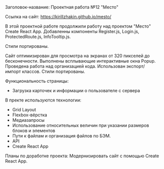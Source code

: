 Заголовок-название: Проектная работа №12 "Место"

Ссылка на сайт: https://kirillzhakin.github.io/mesto/

В этой проектной работе продолжили работу над проектом "Место" Create React App.
Добавленны компоненты Register.js, Login.js, ProtectedRoute.js, InfoTooltip.js.

Стили портированы.

Сайт оптимизирован для просмотра на экранах от 320 пикселей до бесконечности. Выполнены всплывающие интерактивные окна Popup. Проведена работа над организацией кода. Использован экспорт/импорт классов. Стили портированы.

Функциональность страницы:

- Загрузка карточек и информации о пользователе с сервера

В пректе используются технологии:

- Grid Layout
- Flexbox-вёрстка
- Медиазапросы
- Использование относительных величин при указании размеров блоков и элементов
- Пути к файлам и организация файлов по БЭМ.
- API
- Create React App

Планы по доработке проекта:
Модернизировать сайт с помощью Create React App.
